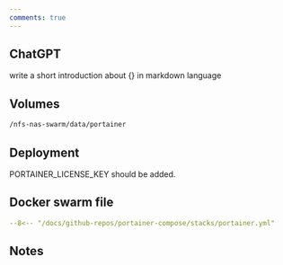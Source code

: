 ```yaml
---
comments: true
---
```


## ChatGPT
write a short introduction about {} in markdown language

## Volumes

```bash
/nfs-nas-swarm/data/portainer
```

## Deployment
PORTAINER_LICENSE_KEY should be added.

## Docker swarm file
``` yaml linenums="1" 
--8<-- "/docs/github-repos/portainer-compose/stacks/portainer.yml"
```

## Notes

